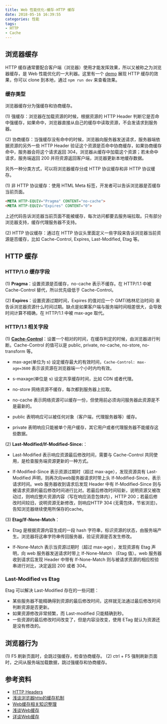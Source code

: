 ```yaml
---
title: Web 性能优化-缓存-HTTP 缓存
date: 2018-05-16 16:39:55
categories: 性能
tags:
- HTTP
- Cache
---
```


## 浏览器缓存

HTTP 缓存通常要配合客户端（浏览器）使用才能发挥效果，所以又被称之为浏览器缓存，是 Web 性能优化的一大利器。这里有一个 [demo](https://github.com/Leo555/http-cache-demo) 展现 HTTP 缓存的效果，你可以 clone 到本地，通过 `npm run dev` 来查看效果。


### 缓存类型

浏览器缓存分为强缓存和协商缓存。

(1) 强缓存：浏览器在加载资源的时候，根据资源的 HTTP Header 判断它是否命中强缓存，如果命中，浏览器直接从自己的缓存中读取资源，不会发请求到服务器。

(2) 协商缓存：当强缓存没有命中的时候，浏览器向服务器发送请求，服务器端依据资源的另外一些  HTTP Header 验证这个资源是否命中协商缓存，如果协商缓存命中，服务器会将这个请求返回 304，浏览器从缓存中加载这个资源；若未命中请求，服务端返回 200 并将资源返回客户端，浏览器更新本地缓存数据。

<!--more-->

另外一种分类方式，可以将浏览器缓存分成 HTTP 协议缓存和非 HTTP 协议缓存。

(1) 非 HTTP 协议缓存：使用 HTML Meta 标签，开发者可以告诉浏览器是否缓存当前页面。

```html
<META HTTP-EQUIV="Pragma" CONTENT="no-cache">
<META HTTP-EQUIV="Expires" CONTENT="0">
```

上述代码告诉浏览器当前页面不能被缓存，每次访问都要去服务端拉取。只有部分浏览器支持，缓存代理服务器不支持。

(2) HTTP 协议缓存：通过在 HTTP 协议头里面定义一些字段来告诉浏览器当前资源是否缓存，比如  Cache-Control, Expires, Last-Modified, Etag 等。

## HTTP 缓存


### HTTP/1.0 缓存字段

(1) **Pragma**：设置资源是否缓存，no-cache 表示不缓存。在 HTTP/1.1 中被 Cache-Control 替代，所以优先级低于 Cache-Control。

(2) **Expires**：设置资源过期时间，Expires 的值对应一个 GMT(格林尼治时间) 来告诉浏览器资源什么时间过期。缺点是如果客户端与服务端时间相差很大，会导致时间计算不精确，在 HTTP/1.1 中被 max-age 取代。

### HTTP/1.1 相关字段

(1) **[Cache-Control](https://developer.mozilla.org/zh-CN/docs/Web/HTTP/Headers/Cache-Control)**：设置一个相对的时间，在缓存判定的时候，由浏览器进行判断。Cache-Control 的值可以是 public, private, no-cache, no-store, no-transform 等。

- max-age(单位为 s) 设定缓存最大的有效时间，`Cache-Control: max-age=3600` 表示该资源在浏览器端一个小时内均有效。

- s-maxage(单位是 s) 设定共享缓存时间，比如 CDN 或者代理。
- no-store 网络资源不缓存，每次都到服务器上拉取。
- no-cache 表示网络资源可以缓存一份，但使用前必须询问服务器此资源是不是最新的。
- public 表明响应可以被任何对象（客户端，代理服务器等）缓存。
- private 表明响应只能被单个用户缓存，其它用户或者代理服务器不能缓存这些数据。


(2) **Last-Modified/If-Modified-Since:**：

- Last-Modified 表示响应资源最后修改时间，需要与 Cache-Control 共同使用，是检查服务端资源更新的一种方式。

- If-Modified-Since 表示资源过期时（超过 max-age），发现资源具有 Last-Modified 声明，则再次向web服务器请求时带上头 If-Modified-Since，表示请求时间。web 服务器收到请求后发现 Header 中有 If-Modified-Since 则与被请求资源的最后修改时间进行比对。若最后修改时间较新，说明资源又被改动过，则响应整片资源内容（写在响应消息包体内），HTTP 200；若最后修改时间较旧，说明资源无新修改，则响应HTTP 304 (无需包体，节省浏览)，告知浏览器继续使用所保存的cache。

(3) **Etag/If-None-Match**：

- Etag 是根据资源内容生成的一段 hash 字符串，标识资源的状态，由服务端产生。浏览器将这串字符串传回服务器，验证资源是否发生修改。

- If-None-Match 表示当资源过期时（超过 max-age），发现资源有 Etag 声明，向 web 服务器发送请求时带上 If-None-Match （Etag 值）。web 服务器收到请求后发现 Header 中带有 If-None-Match 则与被请求资源的相应校验串进行对比，决定返回 200 或者 304。


### Last-Modified vs Etag

Etag 可以解决 Last-Modified 存在的一些问题：

- 某些服务器不能精确得到资源的最后修改时间，这样就无法通过最后修改时间判断资源是否更新。
- 如果资源修改非常频繁，而 Last-modified 只能精确到秒。
- 一些资源的最后修改时间改变了，但是内容没改变，使用 ETag 就认为资源还是没有修改的。

## 浏览器行为

(1) F5 刷新页面时，会跳过强缓存，检查协商缓存。
(2) ctrl + F5 强制刷新页面时，之间从服务端加载数据，跳过强缓存和协商缓存。


## 参考资料

- [HTTP Headers](https://developer.mozilla.org/zh-CN/docs/Web/HTTP/Headers)
- [浅谈浏览器http的缓存机制](https://www.cnblogs.com/vajoy/p/5341664.html)
- [Web缓存相关知识整理](https://segmentfault.com/a/1190000009638800)
- [浅谈Web缓存](http://www.alloyteam.com/2016/03/discussion-on-web-caching/)
- [详谈Web缓存](https://segmentfault.com/a/1190000006741200)